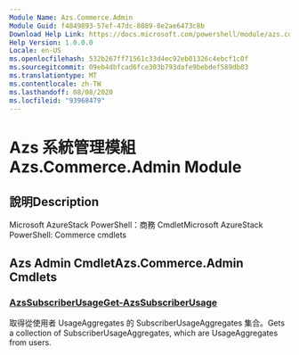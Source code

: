 ```yaml
---
Module Name: Azs.Commerce.Admin
Module Guid: f4849893-57ef-47dc-8089-8e2ae6473c8b
Download Help Link: https://docs.microsoft.com/powershell/module/azs.commerce.admin
Help Version: 1.0.0.0
Locale: en-US
ms.openlocfilehash: 532b267ff71561c33d4ec92eb01326c4ebcf1c0f
ms.sourcegitcommit: 09eb4dbfcad6fce303b793dafe9bebdef589db03
ms.translationtype: MT
ms.contentlocale: zh-TW
ms.lasthandoff: 08/08/2020
ms.locfileid: "93968479"
---
```

# <span data-ttu-id="26732-101">Azs 系統管理模組</span><span class="sxs-lookup"><span data-stu-id="26732-101">Azs.Commerce.Admin Module</span></span>
## <span data-ttu-id="26732-102">說明</span><span class="sxs-lookup"><span data-stu-id="26732-102">Description</span></span>
<span data-ttu-id="26732-103">Microsoft AzureStack PowerShell：商務 Cmdlet</span><span class="sxs-lookup"><span data-stu-id="26732-103">Microsoft AzureStack PowerShell: Commerce cmdlets</span></span>

## <span data-ttu-id="26732-104">Azs Admin Cmdlet</span><span class="sxs-lookup"><span data-stu-id="26732-104">Azs.Commerce.Admin Cmdlets</span></span>
### [<span data-ttu-id="26732-105">AzsSubscriberUsage</span><span class="sxs-lookup"><span data-stu-id="26732-105">Get-AzsSubscriberUsage</span></span>](Get-AzsSubscriberUsage.md)
<span data-ttu-id="26732-106">取得從使用者 UsageAggregates 的 SubscriberUsageAggregates 集合。</span><span class="sxs-lookup"><span data-stu-id="26732-106">Gets a collection of SubscriberUsageAggregates, which are UsageAggregates from users.</span></span>

